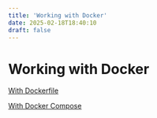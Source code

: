 ```yaml
---
title: 'Working with Docker'
date: 2025-02-18T18:40:10
draft: false
---
```


# Working with Docker

[With Dockerfile](Working%20with%20Docker%203307eadbaee141109ffc18e72ec95a9d/With%20Dockerfile%200ec65d7b2def40b990ba4abca4dd04bc.md)

[With Docker Compose](Working%20with%20Docker%203307eadbaee141109ffc18e72ec95a9d/With%20Docker%20Compose%2069c4aa988ef94ca494fb8eeca1ef4220.md)
